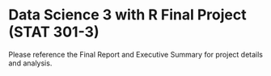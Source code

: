 # Data Science 3 with R Final Project (STAT 301-3)

Please reference the Final Report and Executive Summary for project details and analysis.
 
